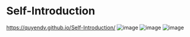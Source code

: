 # Self-Introduction
https://quyendv.github.io/Self-Introduction/
![image](https://user-images.githubusercontent.com/80147846/190276257-4b50bad6-bbe7-4c5d-82a7-b9cc903c04f5.png)
![image](https://user-images.githubusercontent.com/80147846/190276439-a5048ff8-cbeb-4425-8338-3a92cbac8035.png)
![image](https://user-images.githubusercontent.com/80147846/190276520-d8d9d551-7f59-4ead-a993-07981d985167.png)
